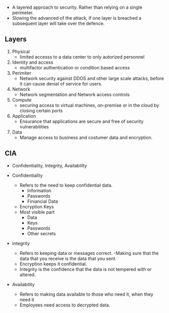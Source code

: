 - A layered approach to security. Rather than relying on a single perimeter.
- Slowing the advanced of the attack, if one layer is breached a subsequent layer will take over the defence.

## Layers

1. Physical
   - limited accesss to a data center to only autorized personnel
2. Identity and access
   - multifactor authentication or condition based access
3. Perimiter
   - Network security against DDOS and other large scale attacks, before it can cause denial of service for users.
4. Network
   - Network segmentation and Network access controls
5. Compute
   - securing access to virtual machines, on-premise or in the cloud by closing certain ports
6. Application
   - Ensurance that applications are secure and free of security vulnerabilities
7. Data
   - Manage access to business and costumer data and encryption.
  
## CIA
- Confidentiality, Integrity, Availablilty

- Confidentiality
  - Refers to the need to keep confidential data.
    - Information
    - Passwords
    - Finiancial Data
  - Encryption Keys
  - Most visible part
    - Data
    - Keys
    - Passwords
    - Other secrets
- Integrity
  - Refers to keeping data or messages correct.
    -Making sure that the data that you receive is the data that you sent.
  - Encryption keeps it confidential.
  - Integrity is the confidence that the data is not tempered with or altered.
- Availability
  - Refers to making data available to those who need it, when they need it
  - Employees need access to decrypted data.
